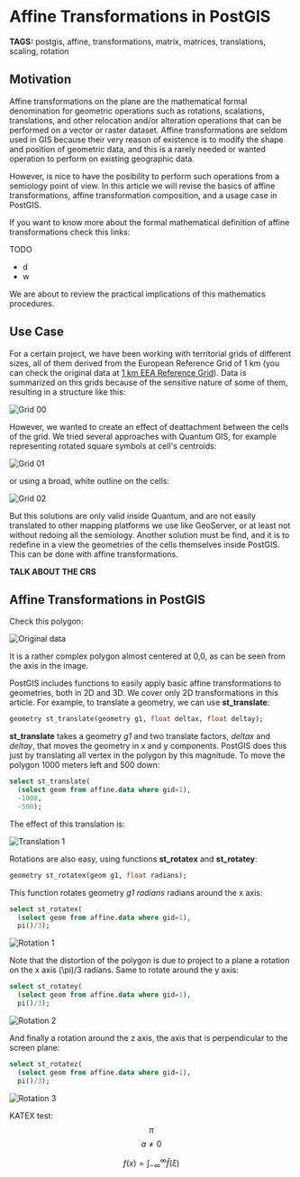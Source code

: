# Affine Transformations in PostGIS

__TAGS:__ postgis, affine, transformations, matrix, matrices, translations, scaling, rotation

## Motivation

Affine transformations on the plane are the mathematical formal denomination for geometric operations such as rotations, scalations, translations, and other relocation and/or alteration operations that can be performed on a vector or raster dataset. Affine transformations are seldom used in GIS because their very reason of existence is to modify the shape and position of geometric data, and this is a rarely needed or wanted operation to perform on existing geographic data.

However, is nice to have the posibility to perform such operations from a semiology point of view. In this article we will revise the basics of affine transformations, affine transformation composition, and a usage case in PostGIS.

If you want to know more about the formal mathematical definition of affine transformations check this links:

TODO

  - d
  - w

We are about to review the practical implications of this mathematics procedures.

## Use Case

For a certain project, we have been working with territorial grids of different sizes, all of them derived from the European Reference Grid of 1 km (you can check the original data at [1 km EEA Reference Grid][0]). Data is summarized on this grids because of the sensitive nature of some of them, resulting in a structure like this:

![Grid 00](assets/Grid-Use_case-00.png)

However, we wanted to create an effect of deattachment between the cells of the grid. We tried several approaches with Quantum GIS, for example representing rotated square symbols at cell's centroids:

![Grid 01](assets/Grid-Use_case-01.png)

or using a broad, white outline on the cells:

![Grid 02](assets/Grid-Use_case-02.png)

But this solutions are only valid inside Quantum, and are not easily translated to other mapping platforms we use like GeoServer, or at least not without redoing all the semiology. Another solution must be find, and it is to redefine in a view the geometries of the cells themselves inside PostGIS. This can be done with affine transformations.

[0]: http://www.eea.europa.eu/data-and-maps/data/eea-reference-grids-2


__TALK ABOUT THE CRS__

## Affine Transformations in PostGIS

Check this polygon:

![Original data](assets/00.png)

It is a rather complex polygon almost centered at 0,0, as can be seen from the axis in the image.

PostGIS includes functions to easily apply basic affine transformations to geometries, both in 2D and 3D. We cover only 2D transformations in this article. For example, to translate a geometry, we can use __st_translate__:

```sql
geometry st_translate(geometry g1, float deltax, float deltay);
```

__st_translate__ takes a geometry _g1_ and two translate factors, _deltax_ and _deltay_, that moves the geometry in x and y components. PostGIS does this just by translating all vertex in the polygon by this magnitude. To move the polygon 1000 meters left and 500 down:

```sql
select st_translate(
  (select geom from affine.data where gid=1),
  -1000,
  -500);
```
	  
The effect of this translation is:

![Translation 1](assets/01.png)

Rotations are also easy, using functions __st_rotatex__ and __st_rotatey__:

```sql
geometry st_rotatex(geom g1, float radians);
```

This function rotates geometry _g1_ _radians_ radians around the x axis:

```sql
select st_rotatex(
  (select geom from affine.data where gid=1),
  pi()/3);
```

![Rotation 1](assets/02.png)

Note that the distortion of the polygon is due to project to a plane a rotation
on the x axis \(\pi\)/3 radians. Same to rotate around the y axis:

```sql
select st_rotatey(
  (select geom from affine.data where gid=1),
  pi()/3);
```

![Rotation 2](assets/03.png)

And finally a rotation around the z axis, the axis that is perpendicular to the screen plane:

```sql
select st_rotatez(
  (select geom from affine.data where gid=1),
  pi()/3);
```

![Rotation 3](assets/04-mod.png)


KATEX test: $$\pi$$ $$a \ne 0$$

$$f(x) = \int_{-\infty}^\infty \hat f(\xi)$$

